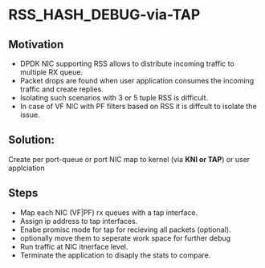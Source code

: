# RSS_HASH_DEBUG-via-TAP

## Motivation
 - DPDK NIC supporting RSS allows to distribute incoming traffic to multiple RX queue.
 - Packet drops are found when user application consumes the incoming traffic and create replies.
 - Isolating such scenarios with 3 or 5 tuple RSS is difficult.
 - In case of VF NIC with PF filters based on RSS it is diffcult to isolate the issue.
 
## Solution:
Create per port-queue or port NIC map to kernel (via **KNI or TAP**) or user applciation

## Steps
- Map each NIC (VF|PF) rx queues with a tap interface.
- Assign ip address to tap interfaces.
- Enabe promisc mode for tap for recieving all packets (optional).
- optionally move them to seperate work space for further debug
- Run traffic at NIC itnerface level.
- Terminate the application to disaply the stats to compare.
